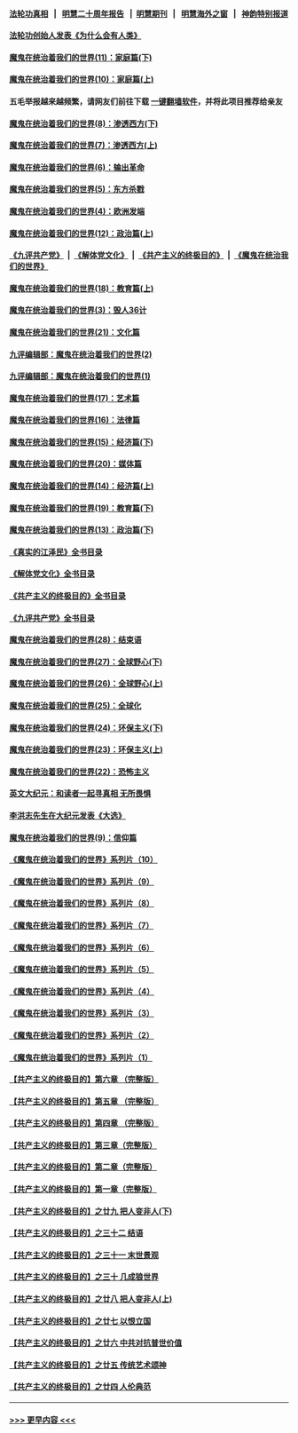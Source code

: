 #### [法轮功真相](https://github.com/gfw-breaker/truth/blob/master/README.md?t=0) &nbsp;&nbsp;|&nbsp;&nbsp; [明慧二十周年报告](https://github.com/gfw-breaker/mh-reports/blob/master/README.md?t=0) &nbsp;&nbsp;|&nbsp;&nbsp;[明慧期刊](https://github.com/gfw-breaker/mh-qikan) &nbsp;&nbsp;|&nbsp;&nbsp; [明慧海外之窗](https://github.com/gfw-breaker/mh-news/blob/master/README.md?t=0) &nbsp;&nbsp;|&nbsp;&nbsp; [神韵特别报道](https://github.com/gfw-breaker/mh-news/blob/master/shenyun.md?t=0)
#### [法轮功创始人发表《为什么会有人类》](../pages/nsc422/n13912117.md?t=01262143) 
#### [魔鬼在统治着我们的世界(11)：家庭篇(下)](../pages/nsc422/n10440961.md?t=01262143) 
#### [魔鬼在统治着我们的世界(10)：家庭篇(上)](../pages/nsc422/n10435448.md?t=01262143) 
#### 五毛举报越来越频繁，请网友们前往下载 [一键翻墙软件](https://github.com/gfw-breaker/ssr-accounts)，并将此项目推荐给亲友
#### [魔鬼在统治着我们的世界(8)：渗透西方(下)](../pages/nsc422/n10429603.md?t=01262143) 
#### [魔鬼在统治着我们的世界(7)：渗透西方(上)](../pages/nsc422/n10426013.md?t=01262143) 
#### [魔鬼在统治着我们的世界(6)：输出革命](../pages/nsc422/n10421536.md?t=01262143) 
#### [魔鬼在统治着我们的世界(5)：东方杀戮](../pages/nsc422/n10417707.md?t=01262143) 
#### [魔鬼在统治着我们的世界(4)：欧洲发端](../pages/nsc422/n10414890.md?t=01262143) 
#### [魔鬼在统治着我们的世界(12)：政治篇(上)](../pages/nsc422/n10444576.md?t=01262143) 
#### [《九评共产党》](https://github.com/begood0513/9ping.md/blob/master/README.md) &nbsp;|&nbsp; [《解体党文化》](../../../../jtdwh.md/blob/master/README.md)  &nbsp;|&nbsp; [《共产主义的终极目的》](../../../../gczydzjmd.md/blob/master/README.md) &nbsp;|&nbsp; [《魔鬼在统治我们的世界》](../../../../mgztzwmdsj.md/blob/master/README.md) 
#### [魔鬼在统治着我们的世界(18)：教育篇(上)](../pages/nsc422/n10526970.md?t=01262143) 
#### [魔鬼在统治着我们的世界(3)：毁人36计](../pages/nsc422/n10411583.md?t=01262143) 
#### [魔鬼在统治着我们的世界(21)：文化篇](../pages/nsc422/n10597706.md?t=01262143) 
#### [九评编辑部：魔鬼在统治着我们的世界(2)](../pages/nsc422/n10410036.md?t=01262143) 
#### [九评编辑部：魔鬼在统治着我们的世界(1)](../pages/nsc422/n10406825.md?t=01262143) 
#### [魔鬼在统治着我们的世界(17)：艺术篇](../pages/nsc422/n10499093.md?t=01262143) 
#### [魔鬼在统治着我们的世界(16)：法律篇](../pages/nsc422/n10485969.md?t=01262143) 
#### [魔鬼在统治着我们的世界(15)：经济篇(下)](../pages/nsc422/n10469975.md?t=01262143) 
#### [魔鬼在统治着我们的世界(20)：媒体篇](../pages/nsc422/n10586579.md?t=01262143) 
#### [魔鬼在统治着我们的世界(14)：经济篇(上)](../pages/nsc422/n10457370.md?t=01262143) 
#### [魔鬼在统治着我们的世界(19)：教育篇(下)](../pages/nsc422/n10564808.md?t=01262143) 
#### [魔鬼在统治着我们的世界(13)：政治篇(下)](../pages/nsc422/n10448270.md?t=01262143) 
#### [《真实的江泽民》全书目录](../pages/nsc422/n13721399.md?t=01262143) 
#### [《解体党文化》全书目录](../pages/nsc422/n13721157.md?t=01262143) 
#### [《共产主义的终极目的》全书目录](../pages/nsc422/n13721048.md?t=01262143) 
#### [《九评共产党》全书目录](../pages/nsc422/n13708085.md?t=01262143) 
#### [魔鬼在统治着我们的世界(28)：结束语](../pages/nsc422/n10936246.md?t=01262143) 
#### [魔鬼在统治着我们的世界(27)：全球野心(下)](../pages/nsc422/n10928319.md?t=01262143) 
#### [魔鬼在统治着我们的世界(26)：全球野心(上)](../pages/nsc422/n10900318.md?t=01262143) 
#### [魔鬼在统治着我们的世界(25)：全球化](../pages/nsc422/n10788205.md?t=01262143) 
#### [魔鬼在统治着我们的世界(24)：环保主义(下)](../pages/nsc422/n10695307.md?t=01262143) 
#### [魔鬼在统治着我们的世界(23)：环保主义(上)](../pages/nsc422/n10688613.md?t=01262143) 
#### [魔鬼在统治着我们的世界(22)：恐怖主义](../pages/nsc422/n10614727.md?t=01262143) 
#### [英文大纪元：和读者一起寻真相 无所畏惧](../pages/nsc422/n12542027.md?t=01262143) 
#### [李洪志先生在大纪元发表《大选》](../pages/nsc422/n12534746.md?t=01262143) 
#### [魔鬼在统治着我们的世界(9)：信仰篇](../pages/nsc422/n10432159.md?t=01262143) 
#### [《魔鬼在统治着我们的世界》系列片（10）](../pages/nsc422/n12292670.md?t=01262143) 
#### [《魔鬼在统治着我们的世界》系列片（9）](../pages/nsc422/n12290859.md?t=01262143) 
#### [《魔鬼在统治着我们的世界》系列片（8）](../pages/nsc422/n12287445.md?t=01262143) 
#### [《魔鬼在统治着我们的世界》系列片（7）](../pages/nsc422/n12283425.md?t=01262143) 
#### [《魔鬼在统治着我们的世界》系列片（6）](../pages/nsc422/n12282314.md?t=01262143) 
#### [《魔鬼在统治着我们的世界》系列片（5）](../pages/nsc422/n12281419.md?t=01262143) 
#### [《魔鬼在统治着我们的世界》系列片（4）](../pages/nsc422/n12274024.md?t=01262143) 
#### [《魔鬼在统治着我们的世界》系列片（3）](../pages/nsc422/n12271322.md?t=01262143) 
#### [《魔鬼在统治着我们的世界》系列片（2）](../pages/nsc422/n12269049.md?t=01262143) 
#### [《魔鬼在统治着我们的世界》系列片（1）](../pages/nsc422/n12267575.md?t=01262143) 
#### [【共产主义的终极目的】第六章 （完整版）](../pages/nsc422/n11428913.md?t=01262143) 
#### [【共产主义的终极目的】第五章 （完整版）](../pages/nsc422/n11428912.md?t=01262143) 
#### [【共产主义的终极目的】第四章 （完整版）](../pages/nsc422/n11428907.md?t=01262143) 
#### [【共产主义的终极目的】第三章（完整版）](../pages/nsc422/n11428848.md?t=01262143) 
#### [【共产主义的终极目的】第二章（完整版）](../pages/nsc422/n11428831.md?t=01262143) 
#### [【共产主义的终极目的】第一章（完整版）](../pages/nsc422/n11417651.md?t=01262143) 
#### [【共产主义的终极目的】之廿九 把人变非人(下)](../pages/nsc422/n11344140.md?t=01262143) 
#### [【共产主义的终极目的】之三十二 结语](../pages/nsc422/n11360535.md?t=01262143) 
#### [【共产主义的终极目的】之三十一 末世景观](../pages/nsc422/n11351129.md?t=01262143) 
#### [【共产主义的终极目的】之三十 几成狼世界](../pages/nsc422/n11348280.md?t=01262143) 
#### [【共产主义的终极目的】之廿八 把人变非人(上)](../pages/nsc422/n11340492.md?t=01262143) 
#### [【共产主义的终极目的】之廿七 以恨立国](../pages/nsc422/n11336944.md?t=01262143) 
#### [【共产主义的终极目的】之廿六 中共对抗普世价值](../pages/nsc422/n11324785.md?t=01262143) 
#### [【共产主义的终极目的】之廿五 传统艺术颂神](../pages/nsc422/n11296396.md?t=01262143) 
#### [【共产主义的终极目的】之廿四 人伦典范](../pages/nsc422/n11296397.md?t=01262143) 

----
#### [ >>> 更早内容 <<< ](../indexes/nsc422-earlier.md)
